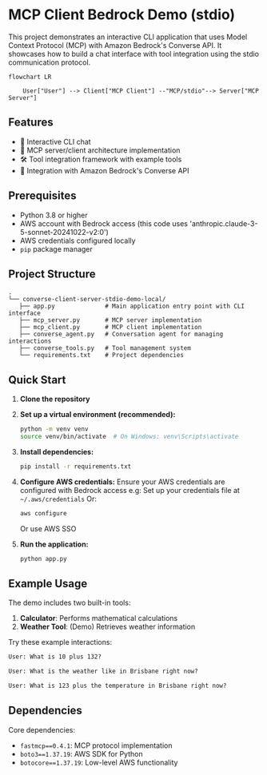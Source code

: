 # MCP Client Bedrock Demo (stdio)

This project demonstrates an interactive CLI application that uses Model Context Protocol (MCP) with Amazon Bedrock's Converse API. It showcases how to build a chat interface with tool integration using the stdio communication protocol.

```mermaid
flowchart LR

    User["User"] --> Client["MCP Client"] --"MCP/stdio"--> Server["MCP Server"]
```

## Features

- 🤖 Interactive CLI chat 
- 🔄 MCP server/client architecture implementation
- 🛠️ Tool integration framework with example tools
- 🔗 Integration with Amazon Bedrock's Converse API

## Prerequisites

- Python 3.8 or higher
- AWS account with Bedrock access (this code uses 'anthropic.claude-3-5-sonnet-20241022-v2:0')
- AWS credentials configured locally
- `pip` package manager

## Project Structure

```
.
└── converse-client-server-stdio-demo-local/
   ├── app.py              # Main application entry point with CLI interface
   ├── mcp_server.py       # MCP server implementation
   ├── mcp_client.py       # MCP client implementation
   ├── converse_agent.py   # Conversation agent for managing interactions
   ├── converse_tools.py   # Tool management system
   └── requirements.txt    # Project dependencies
```

## Quick Start

1. **Clone the repository**


2. **Set up a virtual environment (recommended):**
   ```bash
   python -m venv venv
   source venv/bin/activate  # On Windows: venv\Scripts\activate
   ```

3. **Install dependencies:**
   ```bash
   pip install -r requirements.txt
   ```

4. **Configure AWS credentials:**
   Ensure your AWS credentials are configured with Bedrock access e.g:
   Set up your credentials file at `~/.aws/credentials`
   Or:
   ```bash
   aws configure
   ```
   Or use AWS SSO


5. **Run the application:**
   ```bash
   python app.py
   ```

## Example Usage

The demo includes two built-in tools:
1. **Calculator**: Performs mathematical calculations
2. **Weather Tool**: (Demo) Retrieves weather information

Try these example interactions:

```txt
User: What is 10 plus 132?

User: What is the weather like in Brisbane right now?

User: What is 123 plus the temperature in Brisbane right now?
```

## Dependencies

Core dependencies:
- `fastmcp==0.4.1`: MCP protocol implementation
- `boto3==1.37.19`: AWS SDK for Python
- `botocore==1.37.19`: Low-level AWS functionality
